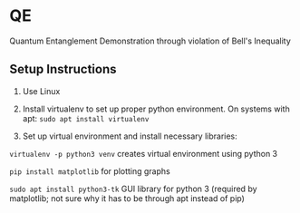 # QE
Quantum Entanglement Demonstration through violation of Bell's Inequality

## Setup Instructions

1. Use Linux

2. Install virtualenv to set up proper python environment. On systems with apt: ```sudo apt install virtualenv```

3. Set up virtual environment and install necessary libraries:

  ```virtualenv -p python3 venv``` creates virtual environment using python 3

  ```pip install matplotlib``` for plotting graphs

  ```sudo apt install python3-tk``` GUI library for python 3 (required by matplotlib; not sure why it has to be through apt instead of pip)
